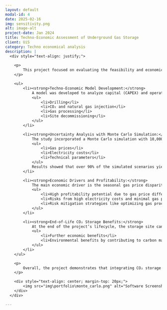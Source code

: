 ```yaml
---
layout: default
modal-id: 4
date: 2025-02-16
img: sensitivity.png
alt: image-alt
project-date: Jan 2024
title: Techno-Economic Assessment of Underground Gas Storage 
client: UiS
category: Techno economical analysis
description: |
  <div style="text-align: justify;">
    
    <p>
        This project focused on evaluating the feasibility and economic viability of using CO₂ as a cushion gas for Underground Gas Storage (UGS) in Poland. The assessment included site selection, cost modeling, and sensitivity analysis to key market and operational factors.
    </p>

    <ul>
        <li><strong>Techno-Economic Model Development:</strong> 
            A model was developed to analyze capital (CAPEX) and operational (OPEX) expenditures, considering costs related to:
            <ul>
                <li>Drilling</li>
                <li>CO₂ and natural gas injection</li>
                <li>Gas processing</li>
                <li>Site decommissioning</li>
            </ul>
        </li>

        <li><strong>Uncertainty Analysis with Monte Carlo Simulation:</strong> 
            The study incorporated a Monte Carlo simulation with 10,000 iterations to account for uncertainties in:
            <ul>
                <li>Gas prices</li>
                <li>Electricity costs</li>
                <li>Technical parameters</li>
            </ul>
            Results showed that over 90% of the simulated scenarios yielded a positive Net Present Value (NPV), highlighting the strong profitability potential of CO₂-cushioned UGS.
        </li>

        <li><strong>Economic Drivers and Profitability:</strong> 
            The main economic driver is the seasonal gas price disparity, supplemented by financial benefits from CO₂ storage under emissions trading schemes. Key findings include:
            <ul>
                <li>High profitability potential due to gas price differences</li>
                <li>Risks from high electricity costs and minimal gas price differences</li>
                <li>Risk mitigation strategies like optimizing gas procurement and using gas-driven compressors</li>
            </ul>
        </li>

        <li><strong>End-of-Life CO₂ Storage Benefits:</strong> 
            At the end of the project’s lifecycle, the storage site can be fully filled with CO₂, providing:
            <ul>
                <li>Further economic benefits</li>
                <li>Environmental benefits by contributing to carbon management initiatives</li>
            </ul>
        </li>
    </ul>

    <p>
        Overall, the project demonstrates that integrating CO₂ storage with UGS can enhance financial returns while contributing to carbon management initiatives, making it a viable solution for energy storage and emissions reduction.
    </p>

    <div style="text-align: center; margin-top: 20px;">
        <img src="img\portfolio\monte_carlo.png" alt="Software Screenshot" style="max-width: 100%; height: auto; border: 1px solid #ddd; border-radius: 5px; padding: 5px;">
    </div>
  </div>

---
```

